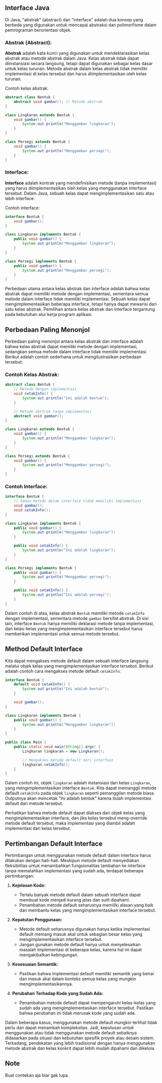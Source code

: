## Interface Java

Di Java, "abstrak" (abstract) dan "interface" adalah dua konsep yang berbeda yang digunakan untuk mencapai abstraksi dan polimorfisme dalam pemrograman berorientasi objek.

### Abstrak (Abstract):

**Abstrak** adalah kata kunci yang digunakan untuk mendeklarasikan kelas abstrak atau metode abstrak dalam Java. Kelas abstrak tidak dapat diinstansiasi secara langsung, tetapi dapat digunakan sebagai kelas dasar untuk kelas turunan. Metode abstrak dalam kelas abstrak tidak memiliki implementasi di kelas tersebut dan harus diimplementasikan oleh kelas turunan.

Contoh kelas abstrak:

```java
abstract class Bentuk {
    abstract void gambar(); // Metode abstrak
}

class Lingkaran extends Bentuk {
    void gambar() {
        System.out.println("Menggambar lingkaran");
    }
}

class Persegi extends Bentuk {
    void gambar() {
        System.out.println("Menggambar persegi");
    }
}
```

### Interface:

**Interface** adalah kontrak yang mendefinisikan metode (tanpa implementasi) yang harus diimplementasikan oleh kelas yang menggunakan interface tersebut. Dalam Java, sebuah kelas dapat mengimplementasikan satu atau lebih interface.

Contoh interface:

```java
interface Bentuk {
    void gambar();
}

class Lingkaran implements Bentuk {
    public void gambar() {
        System.out.println("Menggambar lingkaran");
    }
}

class Persegi implements Bentuk {
    public void gambar() {
        System.out.println("Menggambar persegi");
    }
}
```

Perbedaan utama antara kelas abstrak dan interface adalah bahwa kelas abstrak dapat memiliki metode dengan implementasi, sementara semua metode dalam interface tidak memiliki implementasi. Sebuah kelas dapat mengimplementasikan beberapa interface, tetapi hanya dapat mewarisi dari satu kelas abstrak. Pemilihan antara kelas abstrak dan interface tergantung pada kebutuhan alur kerja program aplikasi.

## Perbedaan Paling Menonjol

Perbedaan paling menonjol antara kelas abstrak dan interface adalah bahwa kelas abstrak dapat memiliki metode dengan implementasi, sedangkan semua metode dalam interface tidak memiliki implementasi. Berikut adalah contoh sederhana untuk mengilustrasikan perbedaan tersebut:

### Contoh Kelas Abstrak:

```java
abstract class Bentuk {
    // Metode dengan implementasi
    void cetakInfo() {
        System.out.println("Ini adalah bentuk");
    }

    // Metode abstrak tanpa implementasi
    abstract void gambar();
}

class Lingkaran extends Bentuk {
    void gambar() {
        System.out.println("Menggambar lingkaran");
    }
}

class Persegi extends Bentuk {
    void gambar() {
        System.out.println("Menggambar persegi");
    }
}
```

### Contoh Interface:

```java
interface Bentuk {
    // Semua metode dalam interface tidak memiliki implementasi
    void gambar();
    void cetakInfo();
}

class Lingkaran implements Bentuk {
    public void gambar() {
        System.out.println("Menggambar lingkaran");
    }

    public void cetakInfo() {
        System.out.println("Ini adalah lingkaran");
    }
}

class Persegi implements Bentuk {
    public void gambar() {
        System.out.println("Menggambar persegi");
    }

    public void cetakInfo() {
        System.out.println("Ini adalah persegi");
    }
}
```

Dalam contoh di atas, kelas abstrak `Bentuk` memiliki metode `cetakInfo` dengan implementasi, sementara metode `gambar` bersifat abstrak. Di sisi lain, interface `Bentuk` hanya memiliki deklarasi metode tanpa implementasi, dan kelas-kelas yang mengimplementasikan interface tersebut harus memberikan implementasi untuk semua metode tersebut.

## Method Default Interface

Kita dapat mengakses metode default dalam sebuah interface langsung melalui objek kelas yang mengimplementasikan interface tersebut. Berikut adalah contoh cara mengakses metode default `cetakInfo`:

```java
interface Bentuk {
    default void cetakInfo() {
        System.out.println("Ini adalah bentuk");
    }

    void gambar();
}

class Lingkaran implements Bentuk {
    public void gambar() {
        System.out.println("Menggambar lingkaran");
    }
}

public class Main {
    public static void main(String[] args) {
        Lingkaran lingkaran = new Lingkaran();

        // Mengakses metode default dari interface
        lingkaran.cetakInfo();
    }
}
```

Dalam contoh ini, objek `lingkaran` adalah instansiasi dari kelas `Lingkaran`, yang mengimplementasikan interface `Bentuk`. Kita dapat memanggil metode default `cetakInfo` pada objek `lingkaran` seperti pemanggilan metode biasa. Outputnya akan mencetak "Ini adalah bentuk" karena itulah implementasi default dari metode tersebut.

Perhatikan bahwa metode default dapat diakses dari objek kelas yang mengimplementasikan interface, dan jika kelas tersebut meng-override metode default tersebut, maka implementasi yang diambil adalah implementasi dari kelas tersebut.

## Pertimbangan Default Interface

Pertimbangan untuk menggunakan metode default dalam interface harus dilakukan dengan hati-hati. Meskipun metode default menyediakan fleksibilitas untuk menambahkan fungsionalitas tambahan ke interface tanpa mematahkan implementasi yang sudah ada, terdapat beberapa pertimbangan:

1. **Kejelasan Kode:**
   - Terlalu banyak metode default dalam sebuah interface dapat membuat kode menjadi kurang jelas dan sulit dipahami.
   - Penambahan metode default seharusnya memiliki alasan yang baik dan membantu kelas yang mengimplementasikan interface tersebut.

2. **Kepatutan Penggunaan:**
   - Metode default seharusnya digunakan hanya ketika implementasi default memang masuk akal untuk sebagian besar kelas yang mengimplementasikan interface tersebut.
   - Jangan gunakan metode default hanya untuk menyelesaikan masalah implementasi di beberapa kelas, karena hal ini dapat mengakibatkan kebingungan.

3. **Kesesuaian Semantik:**
   - Pastikan bahwa implementasi default memiliki semantik yang benar dan masuk akal dalam konteks semua kelas yang mungkin mengimplementasikannya.

4. **Perubahan Terhadap Kode yang Sudah Ada:**
   - Penambahan metode default dapat mempengaruhi kelas-kelas yang sudah ada yang mengimplementasikan interface tersebut. Pastikan bahwa perubahan ini tidak merusak kode yang sudah ada.

Dalam beberapa kasus, menggunakan metode default mungkin terlihat tidak perlu dan dapat menambah kompleksitas. Jadi, keputusan untuk menggunakan atau tidak menggunakan metode default sebaiknya didasarkan pada situasi dan kebutuhan spesifik proyek atau desain sistem. Terkadang, pendekatan yang lebih tradisional dengan hanya menggunakan metode abstrak dan kelas konkrit dapat lebih mudah dipahami dan dikelola.

## Note

Buat contekan aja biar gak lupa.
